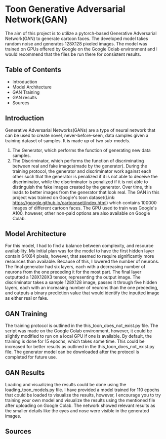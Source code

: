 # Toon Generative Adversarial Network(GAN)
The aim of this project is to utilize a pytorch-based Generative Adversarial Network(GAN) to generate cartoon faces. The developed model takes random noise and generates 128X128 pixeled images. The model was trained on GPUs offered by Google on the Google Colab environment and I would recommend that the files be run there for consistent results.

## Table of Contents
- Introduction
- Model Architecture
- GAN Training
- GAN results
- Sources

## Introduction
Generative Adversarial Networks(GANs) are a type of neural network that can be used to create novel, never-before-seen, data samples given a training dataset of samples. It is made up of two sub-models.
1. The Generator, which performs the function of generating new data samples.
2. The Discriminator, which performs the function of discriminating between real and fake images(made by the generator).
During the training protocol, the generator and discriminator work against each other such that the generator is penalized if it is not able to deceive the discriminator, while the discriminator is penalized if it is not able to distinguish the fake images created by the generator. Over time, this leads to better images from the generator that look real.
The GAN in this project was trained on Google's toon dataset(Link: https://google.github.io/cartoonset/index.html) which contains 100000 images of different cartoon faces. The GPU used to train was Google's A100, however, other non-paid options are also available on Google Colab.

## Model Architecture
For this model, I had to find a balance between complexity, and resource availability. My initial plan was for the model to have the first hidden layer contain 64X64 pixels, however, that seemed to require significantly more resources than available. Because of this, I lowered the number of neurons. The final generator had six layers, each with a decreasing number of neurons from the one preceding it for the most part. The final layer outputted a 128X128X3 tensor, representing the output image.
The discriminator takes a sample 128X128 image, passes it through five hidden layers, each with an increasing number of neurons than the one preceding, and outputs a binary prediction value that would identify the inputted image as either real or fake. 

## GAN Training
The training protocol is outlined in the this_toon_does_not_exist.py file. The script was made on the Google Colab environment, however, it could be slightly modified to run on a local GPU if one is available. By default, the training is done for 15 epochs, which takes some time. This could be increased for better results as outlined in the this_toon_does_not_exist.py file. The generator model can be downloaded after the protocol is completed for future use. 

## GAN Results
Loading and visualizing the results could be done using the loading_toon_models.py file. I have provided a model trained for 110 epochs that could be loaded to visualize the results, however, I encourage you to try training your own model and visualize the results using the mentioned file after uploading on Google Colab. 
The network showed relevant results as the smaller details like the eyes and nose were visible in the generated images. 




## Sources


